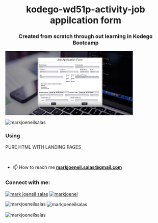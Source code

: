 
<h1 align="center">
kodego-wd51p-activity-job appilcation form</h1>
<h3 align="center">Created from scratch through out learning in Kodego Bootcamp</h3>
<img align="center" alt="Coding" width="400" src="Responsive desktop job application form.jpg">
<p align="left"> <img src="https://komarev.com/ghpvc/?username=markjoeneilsalas&label=Profile%20views&color=0e75b6&style=flat" alt="markjoeneilsalas" /> </p>

<h3 align="left">Using</h3>
<p> PURE HTML WITH LANDING PAGES </p>

<p align="left"> <a href="https://twitter.com/" target="blank"><img src="https://img.shields.io/twitter/follow/?logo=twitter&style=for-the-badge" alt="" /></a> </p>

- 📫 How to reach me **markjoeneil.salas@gmail.com**


<h3 align="left">Connect with me:</h3>
<p align="left">
<a href="https://linkedin.com/in/mark joeneil salas" target="blank"><img align="center" src="https://raw.githubusercontent.com/rahuldkjain/github-profile-readme-generator/master/src/images/icons/Social/linked-in-alt.svg" alt="mark joeneil salas" height="30" width="40" /></a>
<a href="https://fb.com/markjoenei" target="blank"><img align="center" src="https://raw.githubusercontent.com/rahuldkjain/github-profile-readme-generator/master/src/images/icons/Social/facebook.svg" alt="markjoenei" height="30" width="40" /></a>
</p>

<p><img align="left" src="https://github-readme-stats.vercel.app/api/top-langs?username=markjoeneilsalas&show_icons=true&locale=en&layout=compact" alt="markjoeneilsalas" /></p>

<p>&nbsp;<img align="center" src="https://github-readme-stats.vercel.app/api?username=markjoeneilsalas&show_icons=true&locale=en" alt="markjoeneilsalas" /></p>

<p><img align="center" src="https://github-readme-streak-stats.herokuapp.com/?user=markjoeneilsalas&" alt="markjoeneilsalas" /></p>

